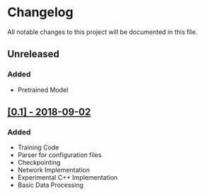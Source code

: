 # Changelog
All notable changes to this project will be documented in this file.

## Unreleased
### Added
- Pretrained Model

## [[0.1] - 2018-09-02](https://github.com/justusschock/shape-constrained-network/tree/v0.1)
### Added
- Training Code
- Parser for configuration files
- Checkpointing
- Network Implementation
- Experimental C++ Implementation
- Basic Data Processing

